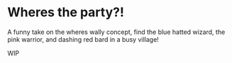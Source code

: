 # Wheres the party?!

A funny take on the wheres wally concept, find the blue hatted wizard, the pink warrior, and dashing red bard in a busy village!

WIP
